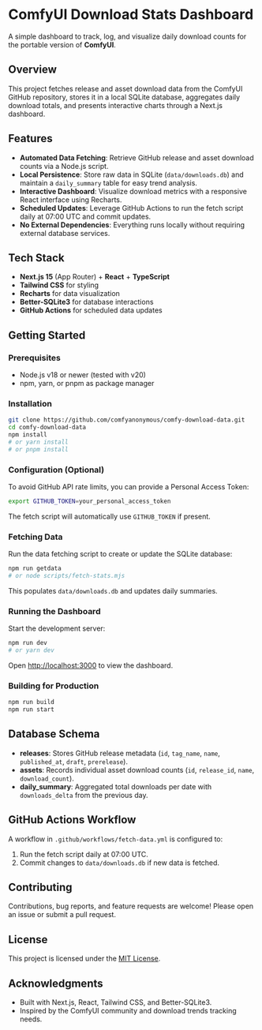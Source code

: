 # ComfyUI Download Stats Dashboard

A simple dashboard to track, log, and visualize daily download counts for the portable version of **ComfyUI**.

## Overview

This project fetches release and asset download data from the ComfyUI GitHub repository, stores it in a local SQLite database, aggregates daily download totals, and presents interactive charts through a Next.js dashboard.

## Features

- **Automated Data Fetching**: Retrieve GitHub release and asset download counts via a Node.js script.
- **Local Persistence**: Store raw data in SQLite (`data/downloads.db`) and maintain a `daily_summary` table for easy trend analysis.
- **Interactive Dashboard**: Visualize download metrics with a responsive React interface using Recharts.
- **Scheduled Updates**: Leverage GitHub Actions to run the fetch script daily at 07:00 UTC and commit updates.
- **No External Dependencies**: Everything runs locally without requiring external database services.

## Tech Stack

- **Next.js 15** (App Router) + **React** + **TypeScript**
- **Tailwind CSS** for styling
- **Recharts** for data visualization
- **Better-SQLite3** for database interactions
- **GitHub Actions** for scheduled data updates

## Getting Started

### Prerequisites

- Node.js v18 or newer (tested with v20)
- npm, yarn, or pnpm as package manager

### Installation

```bash
git clone https://github.com/comfyanonymous/comfy-download-data.git
cd comfy-download-data
npm install
# or yarn install
# or pnpm install
```

### Configuration (Optional)

To avoid GitHub API rate limits, you can provide a Personal Access Token:

```bash
export GITHUB_TOKEN=your_personal_access_token
```

The fetch script will automatically use `GITHUB_TOKEN` if present.

### Fetching Data

Run the data fetching script to create or update the SQLite database:

```bash
npm run getdata
# or node scripts/fetch-stats.mjs
```

This populates `data/downloads.db` and updates daily summaries.

### Running the Dashboard

Start the development server:

```bash
npm run dev
# or yarn dev
```

Open [http://localhost:3000](http://localhost:3000) to view the dashboard.

### Building for Production

```bash
npm run build
npm run start
```

## Database Schema

- **releases**: Stores GitHub release metadata (`id`, `tag_name`, `name`, `published_at`, `draft`, `prerelease`).
- **assets**: Records individual asset download counts (`id`, `release_id`, `name`, `download_count`).
- **daily_summary**: Aggregated total downloads per date with `downloads_delta` from the previous day.

## GitHub Actions Workflow

A workflow in `.github/workflows/fetch-data.yml` is configured to:

1. Run the fetch script daily at 07:00 UTC.
2. Commit changes to `data/downloads.db` if new data is fetched.

## Contributing

Contributions, bug reports, and feature requests are welcome! Please open an issue or submit a pull request.

## License

This project is licensed under the [MIT License](LICENSE).

## Acknowledgments

- Built with Next.js, React, Tailwind CSS, and Better-SQLite3.
- Inspired by the ComfyUI community and download trends tracking needs.
